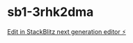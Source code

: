 # sb1-3rhk2dma

[Edit in StackBlitz next generation editor ⚡️](https://stackblitz.com/~/github.com/tonyPayetDev/sb1-3rhk2dma)